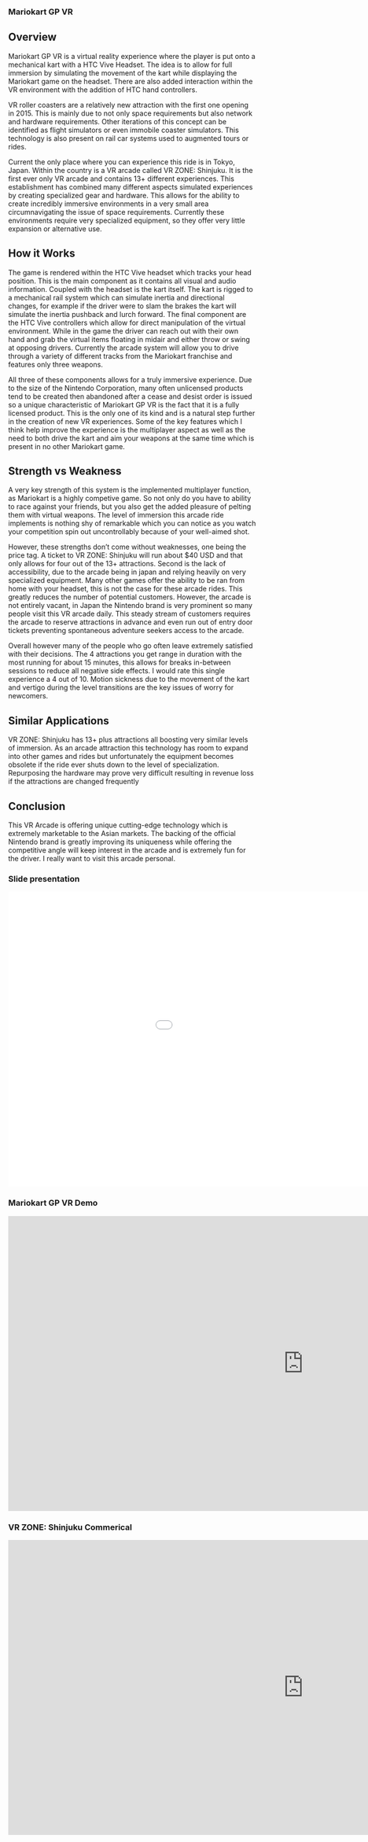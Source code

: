 ### Mariokart GP VR

## Overview

  Mariokart GP VR is a virtual reality experience where the player is put onto a mechanical kart with a HTC Vive Headset. The idea is to allow for full immersion by simulating the movement of the kart while displaying the Mariokart game on the headset. There are also added interaction within the VR environment with the addition of HTC hand controllers.

  VR roller coasters are a relatively new attraction with the first one opening in 2015. This is mainly due to not only space requirements but also network and hardware requirements. Other iterations of this concept can be identified as flight simulators or even immobile coaster simulators. This technology is also present on rail car systems used to augmented tours or rides.

  Current the only place where you can experience this ride is in Tokyo, Japan. Within the country is a VR arcade called VR ZONE: Shinjuku. It is the first ever only VR arcade and contains 13+ different experiences. This establishment has combined many different aspects simulated experiences by creating specialized gear and hardware. This allows for the ability to create incredibly immersive environments in a very small area circumnavigating the issue of space requirements. Currently these environments require very specialized equipment, so they offer very little expansion or alternative use.

## How it Works

  The game is rendered within the HTC Vive headset which tracks your head position. This is the main component as it contains all visual and audio information. Coupled with the headset is the kart itself. The kart is rigged to a mechanical rail system which can simulate inertia and directional changes, for example if the driver were to slam the brakes the kart will simulate the inertia pushback and lurch forward. The final component are the HTC Vive controllers which allow for direct manipulation of the virtual environment. While in the game the driver can reach out with their own hand and grab the virtual items floating in midair and either throw or swing at opposing drivers. Currently the arcade system will allow you to drive through a variety of different tracks from the Mariokart franchise and features only three weapons.
  
  All three of these components allows for a truly immersive experience. Due to the size of the Nintendo Corporation, many often unlicensed products tend to be created then abandoned after a cease and desist order is issued so a unique characteristic of Mariokart GP VR is the fact that it is a fully licensed product. This is the only one of its kind and is a natural step further in the creation of new VR experiences. Some of the key features which I think help improve the experience is the multiplayer aspect as well as the need to both drive the kart and aim your weapons at the same time which is present in no other Mariokart game. 
 
## Strength vs Weakness

  A very key strength of this system is the implemented multiplayer function, as Mariokart is a highly competive game. So not only do you have to ability to race against your friends, but you also get the added pleasure of pelting them with virtual weapons. The level of immersion this arcade ride implements is nothing shy of remarkable which you can notice as you watch your competition spin out uncontrollably because of your well-aimed shot. 
  
  However, these strengths don’t come without weaknesses, one being the price tag. A ticket to VR ZONE: Shinjuku will run about $40 USD and that only allows for four out of the 13+ attractions. Second is the lack of accessibility, due to the arcade being in japan and relying heavily on very specialized equipment. Many other games offer the ability to be ran from home with your headset, this is not the case for these arcade rides. This greatly reduces the number of potential customers. However, the arcade is not entirely vacant, in Japan the Nintendo brand is very prominent so many people visit this VR arcade daily. This steady stream of customers requires the arcade to reserve attractions in advance and even run out of entry door tickets preventing spontaneous adventure seekers access to the arcade.
  
  Overall however many of the people who go often leave extremely satisfied with their decisions. The 4 attractions you get range in duration with the most running for about 15 minutes, this allows for breaks in-between sessions to reduce all negative side effects. I would rate this single experience a 4 out of 10. Motion sickness due to the movement of the kart and vertigo during the level transitions are the key issues of worry for newcomers. 
  
  
## Similar Applications

  VR ZONE: Shinjuku has 13+ plus attractions all boosting very similar levels of immersion. As an arcade attraction this technology has room to expand into other games and rides but unfortunately the equipment becomes obsolete if the ride ever shuts down to the level of specialization. Repurposing the hardware may prove very difficult resulting in revenue loss if the attractions are changed frequently

## Conclusion

  This VR Arcade is offering unique cutting-edge technology which is extremely marketable to the Asian markets. The backing of the official Nintendo brand is greatly improving its uniqueness while offering the competitive angle will keep interest in the arcade and is extremely fun for the driver. I really want to visit this arcade personal.

### Slide presentation
<iframe src="//slides.com/thomas245166/student-choice-presentation/embed" width="1200" height="600" scrolling="no" frameborder="0" webkitallowfullscreen mozallowfullscreen allowfullscreen></iframe>

### Mariokart GP VR Demo
<iframe width="1200" height="600" src="https://www.youtube.com/embed/NQHUomtWDxI?start=76" frameborder="0" allow="autoplay; encrypted-media" allowfullscreen></iframe>

### VR ZONE: Shinjuku Commerical
<iframe width="1200" height="600" src="https://www.youtube.com/embed/PRv9GaEyFIc" frameborder="0" allow="autoplay; encrypted-media" allowfullscreen></iframe>

